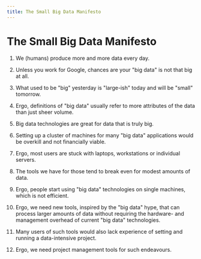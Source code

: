 ```yaml
---
title: The Small Big Data Manifesto
---
```

# The Small Big Data Manifesto

1. We (humans) produce more and more data every day.

2. Unless you work for Google, chances are your "big data" is not that big at all.

3. What used to be "big" yesterday is "large-ish" today and will be "small" tomorrow.

4. Ergo, definitions of "big data" usually refer to more attributes of the data than just sheer volume.

5. Big data technologies are great for data that is truly big.

6. Setting up a cluster of machines for many "big data" applications would be overkill and not financially viable.

7. Ergo, most users are stuck with laptops, workstations or individual servers.

8. The tools we have for those tend to break even for modest amounts of data.

9. Ergo, people start using "big data" technologies on single machines, which is not efficient.

10. Ergo, we need new tools, inspired by the "big data" hype, that can process larger amounts of data
  without requiring the hardware- and management overhead of current "big data" technologies.

11. Many users of such tools would also lack experience of setting and running a data-intensive project.

12. Ergo, we need project management tools for such endeavours.
